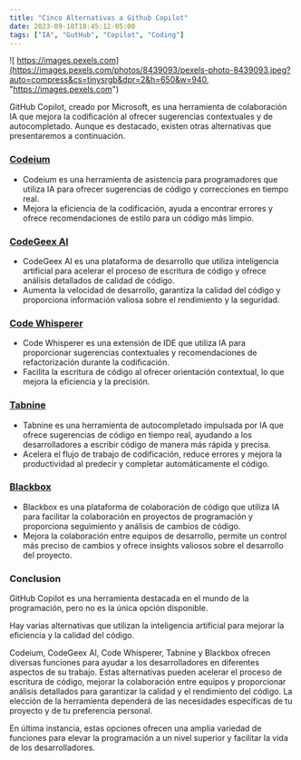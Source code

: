 ```yaml
---
title: "Cinco Alternativas a Github Copilot"
date: 2023-09-10T18:45:12-05:00
tags: ["IA", "GutHub", "Copilot", "Coding"]
---
```


![ https://images.pexels.com](https://images.pexels.com/photos/8439093/pexels-photo-8439093.jpeg?auto=compress&cs=tinysrgb&dpr=2&h=650&w=940, "https://images.pexels.com")

GitHub Copilot, creado por Microsoft, es una herramienta de colaboración IA que mejora la codificación al ofrecer sugerencias contextuales y de autocompletado. Aunque es destacado, existen otras alternativas que presentaremos a continuación.

### [Codeium](https://codeium.com/)
- Codeium es una herramienta de asistencia para programadores que utiliza IA para ofrecer sugerencias de código y correcciones en tiempo real.
- Mejora la eficiencia de la codificación, ayuda a encontrar errores y ofrece recomendaciones de estilo para un código más limpio.

### [CodeGeex AI](https://codegeex.cn/)
- CodeGeex AI es una plataforma de desarrollo que utiliza inteligencia artificial para acelerar el proceso de escritura de código y ofrece análisis detallados de calidad de código.
-  Aumenta la velocidad de desarrollo, garantiza la calidad del código y proporciona información valiosa sobre el rendimiento y la seguridad.

### [Code Whisperer](https://aws.amazon.com/es/codewhisperer/)
- Code Whisperer es una extensión de IDE que utiliza IA para proporcionar sugerencias contextuales y recomendaciones de refactorización durante la codificación.
- Facilita la escritura de código al ofrecer orientación contextual, lo que mejora la eficiencia y la precisión.
   
### [Tabnine](https://www.tabnine.com/)
- Tabnine es una herramienta de autocompletado impulsada por IA que ofrece sugerencias de código en tiempo real, ayudando a los desarrolladores a escribir código de manera más rápida y precisa.
- Acelera el flujo de trabajo de codificación, reduce errores y mejora la productividad al predecir y completar automáticamente el código.
   
### [Blackbox](https://www.useblackbox.io/)
- Blackbox es una plataforma de colaboración de código que utiliza IA para facilitar la colaboración en proyectos de programación y proporciona seguimiento y análisis de cambios de código.
- Mejora la colaboración entre equipos de desarrollo, permite un control más preciso de cambios y ofrece insights valiosos sobre el desarrollo del proyecto.

### Conclusion
GitHub Copilot es una herramienta destacada en el mundo de la programación, pero no es la única opción disponible. 

Hay varias alternativas que utilizan la inteligencia artificial para mejorar la eficiencia y la calidad del código. 

Codeium, CodeGeex AI, Code Whisperer, Tabnine y Blackbox ofrecen diversas funciones para ayudar a los desarrolladores en diferentes aspectos de su trabajo. Estas alternativas pueden acelerar el proceso de escritura de código, mejorar la colaboración entre equipos y proporcionar análisis detallados para garantizar la calidad y el rendimiento del código. La elección de la herramienta dependerá de las necesidades específicas de tu proyecto y de tu preferencia personal. 

En última instancia, estas opciones ofrecen una amplia variedad de funciones para elevar la programación a un nivel superior y facilitar la vida de los desarrolladores.